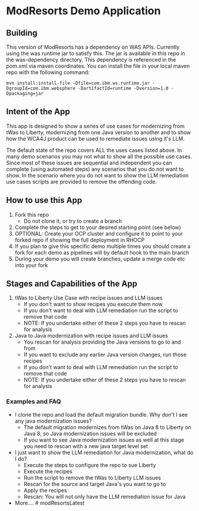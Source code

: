 # ModResorts Demo Application

## Building
This version of ModResorts has a dependency on WAS APIs. Currently using the was runtime jar to satisfy this. The jar is available in this repo in the was-dependency directory. This dependency is referenced in the pom.xml via maven coordinates. You can install the file in your local maven repo with the following command:

```
mvn install:install-file -Dfile=com.ibm.ws.runtime.jar -DgroupId=com.ibm.websphere -DartifactId=runtime -Dversion=1.0 -Dpackaging=jar
```

## Intent of the App
This app is designed to show a series of use cases for modernizing from tWas to Liberty, modernizing from one Java version to another and to show how the WCA4J product can be used to remediate issues using it's LLM.

The default state of the repo covers ALL the uses cases listed above. In many demo scenarios you may not what to show all the possible use cases. Since most of these issues are sequential and independent you can complete (using automated steps) any scenarios that you do not want to show. In the scenario where you do not want to show the LLM remediation use cases scripts are provided to remove the offending code. 

## How to use this App

1. Fork this repo
    - Do not clone it, or try to create a branch
1. Complete the steps to get to your desired starting point (see below)
1. OPTIONAL: Create your OCP cluster and configure it to point to your forked repo if showing the full deployment in RHOCP
1. If you plan to give this specific demo multiple times you should create a fork for each demo as pipelines will by default hook to the main branch
1. During your demo you will create branches, update a merge code etc into your fork

## Stages and Capabilities of the App
1. tWas to Liberty Use Case with recipe issues and LLM issues
    - If you don't want to show recipes you execute them now
    - If you don't want to deal with LLM remediation run the script to remove that code
    - NOTE: If you undertake either of these 2 steps you have to rescan for analysis
1. Java to Java modernization with recipe issues and LLM issues
    - You rescan for analysis providing the Java versions to go to and from
    - If you want to exclude any earlier Java version changes, run those recipes
    - If you don't want to deal with LLM remediation run the script to remove that code
    - NOTE: If you undertake either of these 2 steps you have to rescan for analysis

### Examples and FAQ
- I clone the repo and load the default migration bundle. Why don't I see any java modernization issues?
    - The default migration modernizes from tWas on Java 8 to Liberty on Java 8, so Java modernization issues will be excluded
    - If you want to see Java modernization issues as well at this stage you need to rescan with a new java target level set
- I just want to show the LLM remediation for Java modernization, what do I do?
    - Execute the steps to configure the repo to sue Liberty
    - Execute the recipes
    - Run the script to remove the tWas to Liberty LLM issues
    - Rescan for the source and target Java's you want to go to
    - Apply the recipes
    - Rescan: You will not only have the LLM remediation issue for Java
 - More....     # modResortsLatest
